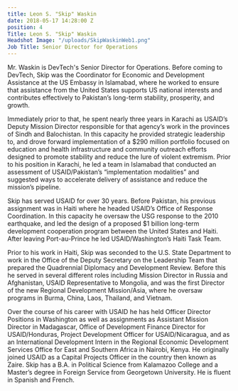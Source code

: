 ```yaml
---
title: Leon S. "Skip" Waskin
date: 2018-05-17 14:28:00 Z
position: 4
Title: Leon S. "Skip" Waskin
Headshot Image: "/uploads/SkipWaskinWeb1.png"
Job Title: Senior Director for Operations
---
```


Mr. Waskin is DevTech's Senior Director for Operations. Before coming to DevTech, Skip was the Coordinator for Economic and Development Assistance at the US Embassy in Islamabad, where he worked to ensure that assistance from the United States supports US national interests and contributes effectively to Pakistan’s long-term stability, prosperity, and growth. 

Immediately prior to that, he spent nearly three years in Karachi as USAID’s Deputy Mission Director responsible for that agency’s work in the provinces of Sindh and Balochistan. In this capacity he provided strategic leadership to, and drove forward implementation of a $290 million portfolio focused on education and health infrastructure and community outreach efforts designed to promote stability and reduce the lure of violent extremism. Prior to his position in Karachi, he led a team in Islamabad that conducted an assessment of USAID/Pakistan’s “implementation modalities” and suggested ways to accelerate delivery of assistance and reduce the mission’s pipeline. 

Skip has served USAID for over 30 years. Before Pakistan, his previous assignment was in Haiti where he headed USAID’s Office of Response Coordination. In this capacity he oversaw the USG response to the 2010 earthquake, and led the design of a proposed $1 billion long-term development cooperation program between the United States and Haiti. After leaving Port-au-Prince he led USAID/Washington’s Haiti Task Team. 

Prior to his work in Haiti, Skip was seconded to the U.S. State Department to work in the Office of the Deputy Secretary on the Leadership Team that prepared the Quadrennial Diplomacy and Development Review. Before this he served in several different roles including Mission Director in Russia and Afghanistan, USAID Representative to Mongolia, and was the first Director of the new Regional Development Mission/Asia, where he oversaw programs in Burma, China, Laos, Thailand, and Vietnam.

Over the course of his career with USAID he has held Officer Director Positions in Washington as well as assignments as Assistant Mission Director in Madagascar, Office of Development Finance Director for USAID/Honduras, Project Development Officer for USAID/Nicaragua, and as an International Development Intern in the Regional Economic Development Services Office for East and Southern Africa in Nairobi, Kenya. He originally joined USAID as a Capital Projects Officer in the country then known as Zaire. 
Skip has a B.A. in Political Science from Kalamazoo College and a Master’s degree in Foreign Service from Georgetown University. He is fluent in Spanish and French.  
